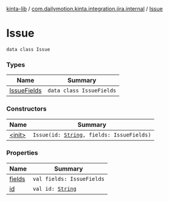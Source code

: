 [kinta-lib](../../index.md) / [com.dailymotion.kinta.integration.jira.internal](../index.md) / [Issue](./index.md)

# Issue

`data class Issue`

### Types

| Name | Summary |
|---|---|
| [IssueFields](-issue-fields/index.md) | `data class IssueFields` |

### Constructors

| Name | Summary |
|---|---|
| [&lt;init&gt;](-init-.md) | `Issue(id: `[`String`](https://kotlinlang.org/api/latest/jvm/stdlib/kotlin/-string/index.html)`, fields: IssueFields)` |

### Properties

| Name | Summary |
|---|---|
| [fields](fields.md) | `val fields: IssueFields` |
| [id](id.md) | `val id: `[`String`](https://kotlinlang.org/api/latest/jvm/stdlib/kotlin/-string/index.html) |
